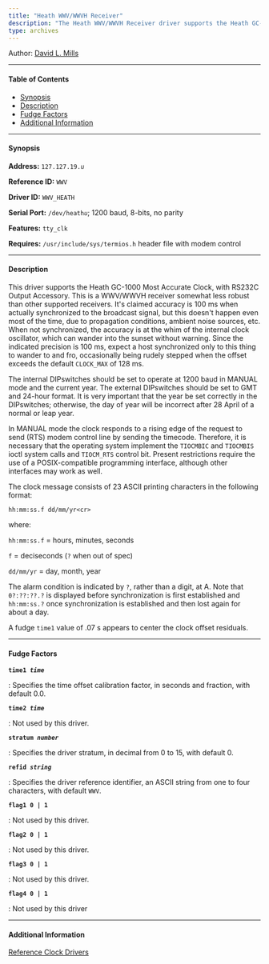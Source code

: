 ```yaml
---
title: "Heath WWV/WWVH Receiver"
description: "The Heath WWV/WWVH Receiver driver supports the Heath GC-1000 Most Accurate Clock, with RS232C Output Accessory."
type: archives
---
```


Author: [David L. Mills](mailto:mills@udel.edu)

* * *

#### Table of Contents

*   [Synopsis](/documentation/drivers/driver19/#synopsis)
*   [Description](/documentation/drivers/driver19/#description)
*   [Fudge Factors](/documentation/drivers/driver19/#fudge-factors)
*   [Additional Information](/documentation/drivers/driver19/#additional-information)

* * *

#### Synopsis

**Address:** <code>127.127.19._u_</code>

**Reference ID:** `WWV`

**Driver ID:** `WWV_HEATH`

**Serial Port:** <code>/dev/heath*u*</code>; 1200 baud, 8-bits, no parity

**Features:** `tty_clk`

**Requires:** `/usr/include/sys/termios.h` header file with modem control

* * *

#### Description

This driver supports the Heath GC-1000 Most Accurate Clock, with RS232C Output Accessory. This is a WWV/WWVH receiver somewhat less robust than other supported receivers. It's claimed accuracy is 100 ms when actually synchronized to the broadcast signal, but this doesn't happen even most of the time, due to propagation conditions, ambient noise sources, etc. When not synchronized, the accuracy is at the whim of the internal clock oscillator, which can wander into the sunset without warning. Since the indicated precision is 100 ms, expect a host synchronized only to this thing to wander to and fro, occasionally being rudely stepped when the offset exceeds the default `CLOCK_MAX` of 128 ms.

The internal DIPswitches should be set to operate at 1200 baud in MANUAL mode and the current year. The external DIPswitches should be set to GMT and 24-hour format. It is very important that the year be set correctly in the DIPswitches; otherwise, the day of year will be incorrect after 28 April of a normal or leap year.

In MANUAL mode the clock responds to a rising edge of the request to send (RTS) modem control line by sending the timecode. Therefore, it is necessary that the operating system implement the `TIOCMBIC` and `TIOCMBIS` ioctl system calls and `TIOCM_RTS` control bit. Present restrictions require the use of a POSIX-compatible programming interface, although other interfaces may work as well.

The clock message consists of 23 ASCII printing characters in the following format:

<code>hh:mm:ss.f     dd/mm/yr\<cr></code>

where:

`hh:mm:ss.f` = hours, minutes, seconds

`f` = deciseconds (`?` when out of spec)

`dd/mm/yr` = day, month, year

The alarm condition is indicated by `?`, rather than a digit, at A. Note that `0?:??:??.?` is displayed before synchronization is first established and `hh:mm:ss.?` once synchronization is established and then lost again for about a day.

A fudge `time1` value of .07 s appears to center the clock offset residuals.

* * *

#### Fudge Factors

<code>**time1 _time_**</code>

: Specifies the time offset calibration factor, in seconds and fraction, with default 0.0.

<code>**time2 _time_**</code>

: Not used by this driver.

<code>**stratum _number_**</code>

: Specifies the driver stratum, in decimal from 0 to 15, with default 0.

<code>**refid _string_**</code>

: Specifies the driver reference identifier, an ASCII string from one to four characters, with default `WWV`.

<code>**flag1 0 | 1**</code>

: Not used by this driver.

<code>**flag2 0 | 1**</code>

: Not used by this driver.

<code>**flag3 0 | 1**</code>

: Not used by this driver.

<code>**flag4 0 | 1**</code>

: Not used by this driver

* * *

#### Additional Information

[Reference Clock Drivers](/documentation/4.2.8-series/refclock/)